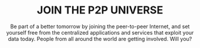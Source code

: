 ---
id: product_page
title: JOIN THE P2P UNIVERSE
subtitle: Be part of a better tomorrow by joining the peer-to-peer Internet, and set yourself free from the centralized applications and services that exploit your data today. People from all around the world are getting involved. Will you?
---